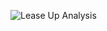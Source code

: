 ![Lease Up Analysis](https://github.com/user-attachments/assets/7843d78e-8e28-4004-a7e7-2d2427c5e7c1)
